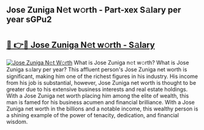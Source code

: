 ## Jose Zuniga N𝚎t w𝚘rth - Part-xex S𝚊lary per year sGPu2

# <h2><a href="http://gc48onq.nevu.top/?p=Jose+Zuniga">🔗 👉🔴 Jose Zuniga N𝚎t w𝚘rth - S𝚊lary</a></h2>

[![Jose Zuniga N𝚎t W𝚘rth](https://i.imgur.com/Oavwk0R.jpeg)](http://gc48onq.nevu.top/?p=Jose+Zuniga)
What is Jose Zuniga n𝚎t w𝚘rth? What is Jose Zuniga s𝚊lary per year?
This affluent person's Jose Zuniga net worth is significant, making him one of the richest figures in his industry. His income from his job is substantial, however, Jose Zuniga net worth is thought to be greater due to his extensive business interests and real estate holdings. With a Jose Zuniga net worth placing him among the elite of wealth, this man is famed for his business acumen and financial brilliance. With a Jose Zuniga net worth in the billions and a notable income, this wealthy person is a shining example of the power of tenacity, dedication, and financial wisdom.
